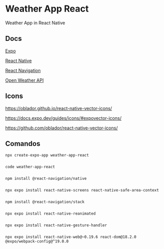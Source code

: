 # Weather App React
Weather App in React Native

## Docs

[Expo](https://docs.expo.dev/)

[React Native](https://reactnative.dev/)

[React Navigation](https://reactnavigation.org/)

[Open Weather API](https://openweathermap.org/current)

## Icons

https://oblador.github.io/react-native-vector-icons/

https://docs.expo.dev/guides/icons/#expovector-icons/

https://github.com/oblador/react-native-vector-icons/

## Comandos

    npx create-expo-app weather-app-react
###
    code weather-app-react
###
    npm install @react-navigation/native
###
    npx expo install react-native-screens react-native-safe-area-context
###
    npm install @react-navigation/stack
###
    npx expo install react-native-reanimated
###
    npx expo install react-native-gesture-handler
###
    npx expo install react-native-web@~0.19.6 react-dom@18.2.0 @expo/webpack-config@^19.0.0